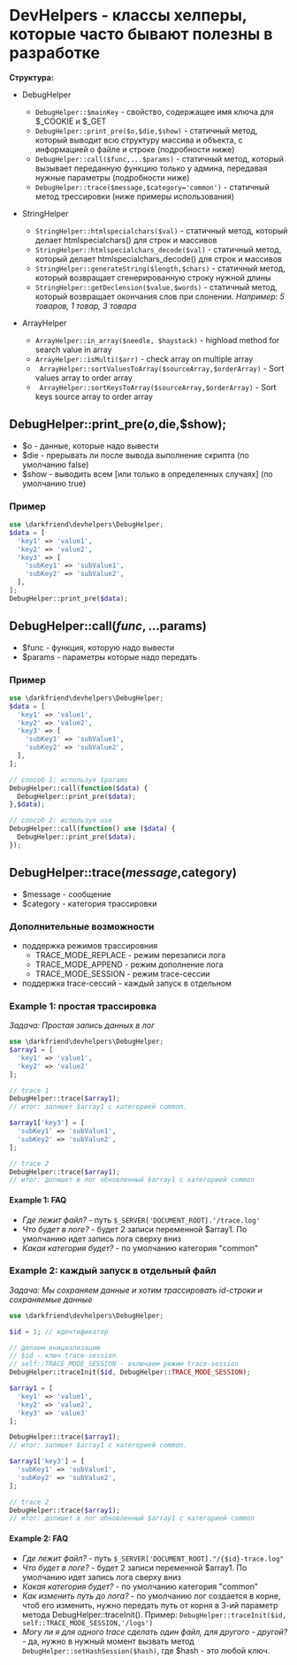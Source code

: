 # DevHelpers - классы хелперы, которые часто бывают полезны в разработке

**Структура:**
* DebugHelper
  * ```DebugHelper::$mainKey``` - свойство, содержащее имя ключа для $_COOKIE и $_GET
  * ```DebugHelper::print_pre($o,$die,$show)``` - статичный метод, который выводит всю структуру массива и объекта, с информацией о файле и строке (подробности ниже)
  * ```DebugHelper::call($func,...$params)``` - статичный метод, который вызывает переданную функцию только у админа, передавая нужные параметры (подробности ниже)
  * ```DebugHelper::trace($message,$category='common')``` - статичный метод трессировки (ниже примеры использования)
* StringHelper
  * ```StringHelper::htmlspecialchars($val)``` - статичный метод, который делает htmlspecialchars() для строк и массивов
  * ```StringHelper::htmlspecialchars_decode($val)``` - статичный метод, который делает htmlspecialchars_decode() для строк и массивов
  * ```StringHelper::generateString($length,$chars)``` - статичный метод, который возвращает сгенерированную строку нужной длины
  * ```StringHelper::getDeclension($value,$words)``` - статичный метод, который возвращает окончания слов при слонении. _Например: 5 товаров, 1 товар, 3 товара_
  
* ArrayHelper
  * ``ArrayHelper::in_array($needle, $haystack)`` - highload method for search value in array
  * ``ArrayHelper::isMulti($arr)`` - check array on multiple array
  * `` ArrayHelper::sortValuesToArray($sourceArray,$orderArray)`` - Sort values array to order array
  * `` ArrayHelper::sortKeysToArray($sourceArray,$orderArray)`` - Sort keys source array to order array
  
## DebugHelper::print_pre($o,$die,$show);
* $o - данные, которые надо вывести
* $die - прерывать ли после вывода выполнение скрипта (по умолчанию false)
* $show - выводить всем [или только в определенных случаях] (по умолчанию true)

### Пример
```php
use \darkfriend\devhelpers\DebugHelper;
$data = [
  'key1' => 'value1',
  'key2' => 'value2',
  'key3' => [
    'subKey1' => 'subValue1',
    'subKey2' => 'subValue2',
  ],
];
DebugHelper::print_pre($data);
```

## DebugHelper::call($func,...$params)
* $func - функция, которую надо вывести
* $params - параметры которые надо передать

### Пример
```php
use \darkfriend\devhelpers\DebugHelper;
$data = [
  'key1' => 'value1',
  'key2' => 'value2',
  'key3' => [
    'subKey1' => 'subValue1',
    'subKey2' => 'subValue2',
  ],
];

// способ 1: используя $params
DebugHelper::call(function($data) {
  DebugHelper::print_pre($data);
},$data);

// способ 2: используя use
DebugHelper::call(function() use ($data) {
  DebugHelper::print_pre($data);
});
```
## DebugHelper::trace($message,$category)
* $message - сообщение
* $category - категория трассировки

### Дополнительные возможности

* поддержка режимов трассировния
    * TRACE_MODE_REPLACE - режим перезаписи лога
    * TRACE_MODE_APPEND - режим дополнение лога
    * TRACE_MODE_SESSION - режим trace-сессии
* поддержка trace-сессий - каждый запуск в отдельном 


### Example 1: простая трассировка
_Задача: Простая запись данных в лог_
```php
use \darkfriend\devhelpers\DebugHelper;
$array1 = [
  'key1' => 'value1',
  'key2' => 'value2'
];

// trace 1
DebugHelper::trace($array1);
// итог: запишет $array1 с категорией common.

$array1['key3'] = [
  'subKey1' => 'subValue1',
  'subKey2' => 'subValue2',
];

// trace 2
DebugHelper::trace($array1);
// итог: допишет в лог обновленный $array1 с категорией common
```

#### Example 1: FAQ

* _Где лежит файл?_ - путь ``$_SERVER['DOCUMENT_ROOT].'/trace.log'``
* _Что будет в логе?_ - будет 2 записи переменной $array1. По умолчанию идет запись лога сверху вниз
* _Какая категория будет?_ - по умолчанию категория "common"

### Example 2: каждый запуск в отдельный файл
_Задача: Мы сохраняем данные и хотим трассировать id-строки и сохраняемые данные_

```php
use \darkfriend\devhelpers\DebugHelper;

$id = 1; // идентификатор

// делаем инициализацию
// $id - ключ trace-session
// self::TRACE_MODE_SESSION - включаем режим trace-session
DebugHelper::traceInit($id, DebugHelper::TRACE_MODE_SESSION);

$array1 = [
  'key1' => 'value1',
  'key2' => 'value2',
  'key3' => 'value3'
];

DebugHelper::trace($array1);
// итог: запишет $array1 с категорией common.

$array1['key3'] = [
  'subKey1' => 'subValue1',
  'subKey2' => 'subValue2',
];

// trace 2
DebugHelper::trace($array1);
// итог: допишет в лог обновленный $array1 с категорией common
```

#### Example 2: FAQ

* _Где лежит файл?_ - путь ``$_SERVER['DOCUMENT_ROOT]."/{$id}-trace.log"``
* _Что будет в логе?_ - будет 2 записи переменной $array1. По умолчанию идет запись лога сверху вниз
* _Какая категория будет?_ - по умолчанию категория "common"
* _Как изменить путь до лога?_ - по умолчанию лог создается в корне, чтоб его изменить, нужно передать путь от корня в 3-ий параметр метода DebugHelper::traceInit(). Пример: ``DebugHelper::traceInit($id, self::TRACE_MODE_SESSION,'/logs')``
* _Могу ли я для одного trace сделать один файл, для другого - другой?_ - да, нужно в нужный момент вызвать метод ``DebugHelper::setHashSession($hash)``, где $hash - это любой ключ.